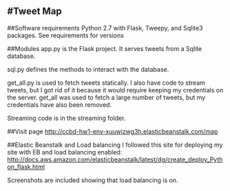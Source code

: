 #Tweet Map
---
##Software requirements
Python 2.7 with Flask, Tweepy, and Sqlite3 packages.
See requirements for versions

##Modules
app.py is the Flask project. It serves tweets from a Sqlite database.

sql.py defines the methods to interact with the database.

get_all.py is used to fetch tweets statically. I also have code to stream tweets, but I got rid of it because it would require keeping my credentials on the server. get_all was used to fetch a large number of tweets, but my credentials have also been removed.

Streaming code is in the streaming folder.

##Visit page
http://ccbd-hw1-env-xuuwjzwg3h.elasticbeanstalk.com/map

##Elastic Beanstalk and Load balancing
I followed this site for deploying my site with EB and load balancing enabled:
http://docs.aws.amazon.com/elasticbeanstalk/latest/dg/create_deploy_Python_flask.html

Screenshots are included showing that load balancing is on.  



